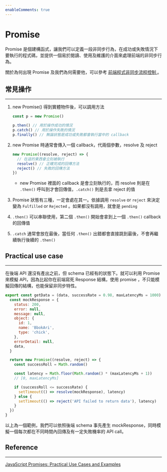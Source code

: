 ```yaml
---
enableComments: true
---
```


# Promise

Promise 是個建構函式，讓我們可以定義一段非同步行為，在成功或失敗情況下要執行的程式碼，並提供一個易於閱讀、使用及維護的介面來處理前端的非同步行為。

關於為何出現 Promise 及我們為何需要他，可以參考 [前端程式非同步流程控制 ](/Front-end/asyncHandlingInF2E)。

## 常見操作

---

1.  new Promise() 得到實體物件後，可以調用方法

    ```js
    const p = new Promise()

    p.then() // 用於操作成功的情況
    p.catch() // 用於操作失敗的情況
    p.finally() // 無論狀態是成功或失敗都會執行當中的 callback
    ```

2.  new Promise 時通常會傳入一個 callback，代兩個參數，resolve 及 reject

    ```js
    new Promise((resolve, reject) => {
      // 在這的東西會立刻被執行
      resolve() // 正確完成的回傳方法
      reject() // 失敗的回傳方法
    })
    ```

    - new Promise 裡面的 callback 是會立刻執行的，而 resolve 則是在 `.then()` 呼叫到才會回傳值，`.catch()` 則是去拿 reject 的值

3.  Promise 狀態有三種，一定會處在其一。依據調用 `resolve` or `reject` 來決定變為 `Fulfilled` or `Rejected` 。如果都沒有調用，就會是 `pending`
4.  `.then()` 可以串聯使用，第二個 `.then()` 開始會拿到上一個 `.then()` callback 的回傳值
5.  `.catch` 通常會放在最後，當任何 `.then()` 出錯都會直接跳到最後，不會再繼續執行後續的 `.then()`

## Practical use case

---

在後端 API 還沒有產出之前，但 schema 已經有的狀態下。就可以利用 Promise 來模擬 API，因為比起你在前端寫死 Response 結構，使用 promise ，不只能模擬回傳的結構，也能保留非同步特性。

```js
export const getData = (data, successRate = 0.98, maxLatencyMs = 1000) => {
  const mockResponse = {
    status: 200,
    error: null,
    message: null,
    object: {
      id: 1,
      name: 'BbokAri',
      type: 'chick',
    },
    errorDetail: null,
    data,
  }

  return new Promise((resolve, reject) => {
    const successRoll = Math.random()

    const latency = Math.floor(Math.random() * (maxLatencyMs + 1))
    // [0, maxLatencyMs]

    if (successRoll <= successRate) {
      setTimeout(() => resolve(mockResponse), latency)
    } else {
      setTimeout(() => reject('API failed to return data'), latency)
    }
  })
}
```

以上為一個範例，我們可以依照後端 schema 事先產生 mockResponse，同時模擬一個每次都在不同時間內回傳及有一定失敗機率的 API call。

## Reference

---

[JavaScript Promises: Practical Use Cases and Examples](https://www.aleksandrhovhannisyan.com/blog/javascript-promise-tricks/)
